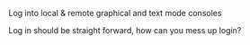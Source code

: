 Log into local & remote graphical and text mode consoles

Log in should be straight forward, how can you mess up login?
